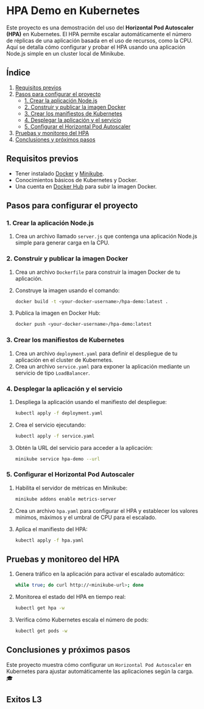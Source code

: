 # HPA Demo en Kubernetes

Este proyecto es una demostración del uso del **Horizontal Pod Autoscaler (HPA)** en Kubernetes. El HPA permite escalar automáticamente el número de réplicas de una aplicación basada en el uso de recursos, como la CPU. Aquí se detalla cómo configurar y probar el HPA usando una aplicación Node.js simple en un cluster local de Minikube.

## Índice
1. [Requisitos previos](#requisitos-previos)
2. [Pasos para configurar el proyecto](#pasos-para-configurar-el-proyecto)
    - [1. Crear la aplicación Node.js](#1-crear-la-aplicación-nodejs)
    - [2. Construir y publicar la imagen Docker](#2-construir-y-publicar-la-imagen-docker)
    - [3. Crear los manifiestos de Kubernetes](#3-crear-los-manifiestos-de-kubernetes)
    - [4. Desplegar la aplicación y el servicio](#4-desplegar-la-aplicación-y-el-servicio)
    - [5. Configurar el Horizontal Pod Autoscaler](#5-configurar-el-horizontal-pod-autoscaler)
3. [Pruebas y monitoreo del HPA](#pruebas-y-monitoreo-del-hpa)
4. [Conclusiones y próximos pasos](#conclusiones-y-próximos-pasos)

## Requisitos previos
- Tener instalado [Docker](https://www.docker.com/) y [Minikube](https://minikube.sigs.k8s.io/docs/start/).
- Conocimientos básicos de Kubernetes y Docker.
- Una cuenta en [Docker Hub](https://hub.docker.com/) para subir la imagen Docker.

## Pasos para configurar el proyecto

### 1. Crear la aplicación Node.js
1. Crea un archivo llamado `server.js` que contenga una aplicación Node.js simple para generar carga en la CPU.

### 2. Construir y publicar la imagen Docker
1. Crea un archivo `Dockerfile` para construir la imagen Docker de tu aplicación.
2. Construye la imagen usando el comando:

    ```bash
    docker build -t <your-docker-username>/hpa-demo:latest .
    ```

3. Publica la imagen en Docker Hub:

    ```bash
    docker push <your-docker-username>/hpa-demo:latest
    ```

### 3. Crear los manifiestos de Kubernetes
1. Crea un archivo `deployment.yaml` para definir el despliegue de tu aplicación en el cluster de Kubernetes.
2. Crea un archivo `service.yaml` para exponer la aplicación mediante un servicio de tipo `LoadBalancer`.

### 4. Desplegar la aplicación y el servicio
1. Despliega la aplicación usando el manifiesto del despliegue:

    ```bash
    kubectl apply -f deployment.yaml
    ```

2. Crea el servicio ejecutando:

    ```bash
    kubectl apply -f service.yaml
    ```

3. Obtén la URL del servicio para acceder a la aplicación:

    ```bash
    minikube service hpa-demo --url
    ```

### 5. Configurar el Horizontal Pod Autoscaler
1. Habilita el servidor de métricas en Minikube:

    ```bash
    minikube addons enable metrics-server
    ```

2. Crea un archivo `hpa.yaml` para configurar el HPA y establecer los valores mínimos, máximos y el umbral de CPU para el escalado.
3. Aplica el manifiesto del HPA:

    ```bash
    kubectl apply -f hpa.yaml
    ```

## Pruebas y monitoreo del HPA

1. Genera tráfico en la aplicación para activar el escalado automático:

    ```bash
    while true; do curl http://<minikube-url>; done
    ```

2. Monitorea el estado del HPA en tiempo real:

    ```bash
    kubectl get hpa -w
    ```

3. Verifica cómo Kubernetes escala el número de pods:

    ```bash
    kubectl get pods -w
    ```

## Conclusiones y próximos pasos
Este proyecto muestra cómo configurar un `Horizontal Pod Autoscaler` en Kubernetes para ajustar automáticamente las aplicaciones según la carga.
 🎓
## Exitos L3